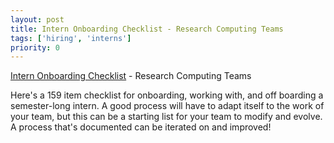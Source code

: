 ```yaml
---
layout: post
title: Intern Onboarding Checklist - Research Computing Teams
tags: ['hiring', 'interns']
priority: 0
---
```


<!-- markdownlint-disable MD033 -->
<!-- markdownlint-disable MD041 -->
<!-- markdownlint-disable MD049 -->

[Intern Onboarding Checklist](https://docs.google.com/document/d/1Y8_fKdJBqrDPXD6sxEFa5E1vgGvwK1oIn1Fy2XIIvks/edit) - Research Computing Teams

Here's a 159 item checklist for onboarding, working with, and off boarding a semester-long intern.  A good process will have to adapt itself to the work of your team, but this can be a starting list for your team to modify and evolve.  A process that's documented can be iterated on and improved!